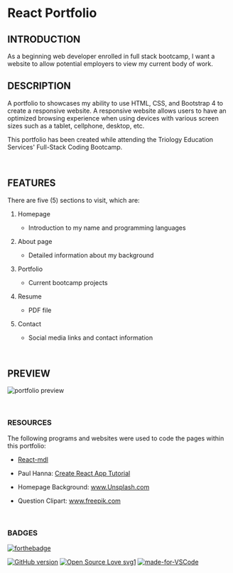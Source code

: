 # React Portfolio

## INTRODUCTION

As a beginning web developer enrolled in full stack bootcamp, I want a website to allow potential employers to view my current body of work.

## DESCRIPTION

A portfolio to showcases my ability to use HTML, CSS, and Bootstrap 4 to create a responsive website.
 A responsive website allows users to have an optimized browsing experience when using devices with various screen sizes such as a tablet, cellphone, desktop, etc.

This portfolio has been created while attending the Triology Education Services' Full-Stack Coding Bootcamp.

<br>

## FEATURES

There are five (5) sections to visit, which are:

1. Homepage
    - Introduction to my name and programming languages

2. About page
    - Detailed information about my background

3. Portfolio
    - Current bootcamp projects

4. Resume
    - PDF file

5. Contact
    - Social media links and contact information
    

<br>

## PREVIEW

![portfolio preview](././images/Portfolio-preview.png)


<br>

### RESOURCES
The following programs and websites were used to code the pages within this portfolio:

- [React-mdl](https://www.getbootstrap.com) 

- Paul Hanna: [Create React App Tutorial](https://www.youtube.com/watch?v=9AboneIxeM8)

- Homepage Background: www.Unsplash.com

- Question Clipart: www.freepik.com


<br>

### BADGES
[![forthebadge](https://forthebadge.com/images/badges/check-it-out.svg)](https://github.com/lturner19/React_Portfolio)

[![GitHub version](https://badge.fury.io/gh/Naereen%2FStrapDown.js.svg)](https://github.com/Naereen/StrapDown.js)
[![Open Source Love svg1](https://badges.frapsoft.com/os/v1/open-source.svg?v=103)](https://github.com/ellerbrock/open-source-badges/)
[![made-for-VSCode](https://img.shields.io/badge/Made%20for-VSCode-1f425f.svg)](https://code.visualstudio.com/)



